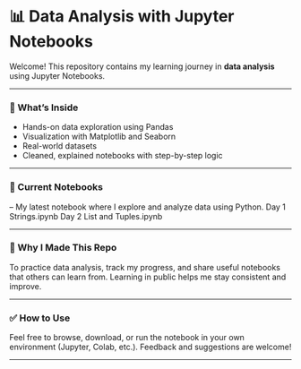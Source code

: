 # 📊 Data Analysis with Jupyter Notebooks

Welcome! This repository contains my learning journey in **data analysis** using Jupyter Notebooks.

---

### 🧠 What’s Inside

- Hands-on data exploration using Pandas
- Visualization with Matplotlib and Seaborn
- Real-world datasets
- Cleaned, explained notebooks with step-by-step logic

---

### 📌 Current Notebooks

– My latest notebook where I explore and analyze data using Python.
Day 1 Strings.ipynb
Day 2 List and Tuples.ipynb

---

### 🚀 Why I Made This Repo

To practice data analysis, track my progress, and share useful notebooks that others can learn from. Learning in public helps me stay consistent and improve.

---

### ✅ How to Use

Feel free to browse, download, or run the notebook in your own environment (Jupyter, Colab, etc.). Feedback and suggestions are welcome!

---
